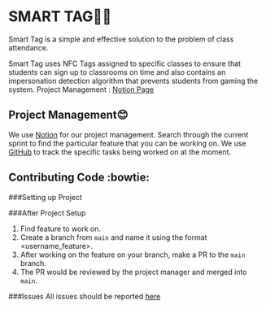 # SMART TAG😶‍🌫️
Smart Tag is a simple and effective solution to the problem of class attendance. 

Smart Tag uses NFC Tags assigned to specific classes to ensure that students can sign up to classrooms on time and also contains an impersonation detection algorithm that prevents students from gaming the system. 
Project Management : [Notion Page](https://www.notion.so/Teamspace-Home-fba74a5d54be44d49325709de4ed9b68)

## Project Management:blush: 
We use [Notion](https://www.notion.so/Teamspace-Home-fba74a5d54be44d49325709de4ed9b68) for our project management. Search through the current sprint to find the particular feature that you can be working on. We use [GitHub](https://github.com/orgs/Capstone-Projections/projects/1/views/2) to track the specific tasks being worked on at the moment. 

## Contributing Code :bowtie:

###Setting up Project 

###After Project Setup 
1. Find feature to work on. 
2. Create a branch from `main` and name it using the format <username_feature>.
3. After working on the feature on your branch, make a PR to the `main` branch.
4. The PR would be reviewed by the project manager and merged into `main`.

###Issues
All issues should be reported [here](https://www.notion.so/458d2b299eb2414c86b70ac77fa4fb2c?v=cf990cad1e2241c2ac7be53e2aa43834)
